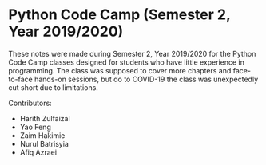 # Python Code Camp (Semester 2, Year 2019/2020)

These notes were made during Semester 2, Year 2019/2020 for the Python Code Camp classes designed for students who have little experience in programming. The class was supposed to cover more chapters and face-to-face hands-on sessions, but do to COVID-19 the class was unexpectedly cut short due to limitations.

Contributors:
* Harith Zulfaizal
* Yao Feng
* Zaim Hakimie
* Nurul Batrisyia 
* Afiq Azraei

